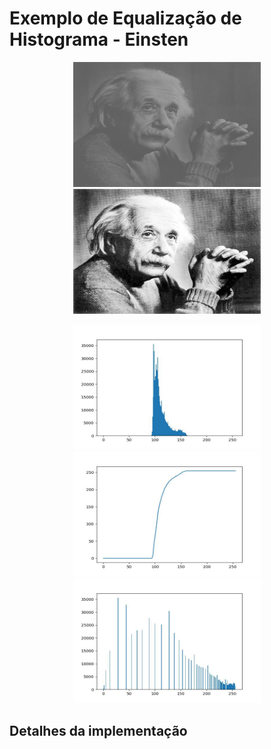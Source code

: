 # Exemplo de Equalização de Histograma - Einsten

<p align="center">
    <img src="../readmeImg/einsten.jpg" width="300px" height="200px">
    <img src="../readmeImg/einsten_output.jpg" width="300px" height="200px">
</p>

<p align="center">
    <img src="./readmeImg/hist_einsten_input.jpg" width="300px" height="200px">
    <img src="./readmeImg/funcao_transformacao.jpg" width="300px" height="200px">
    <img src="./readmeImg/hist_einsten_output.jpg" width="300px" height="200px">
</p>

## Detalhes da implementação